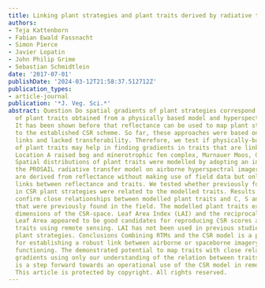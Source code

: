 ```yaml
---
title: Linking plant strategies and plant traits derived by radiative transfer modelling
authors:
- Teja Kattenborn
- Fabian Ewald Fassnacht
- Simon Pierce
- Javier Lopatin
- John Philip Grime
- Sebastian Schmidtlein
date: '2017-07-01'
publishDate: '2024-03-12T21:58:37.512712Z'
publication_types:
- article-journal
publication: '*J. Veg. Sci.*'
abstract: Question Do spatial gradients of plant strategies correspond to patterns
  of plant traits obtained from a physically based model and hyperspectral imagery?
  It has been shown before that reflectance can be used to map plant strategies according
  to the established CSR scheme. So far, these approaches were based on empirical
  links and lacked transferability. Therefore, we test if physically-based derivations
  of plant traits may help in finding gradients in traits that are linked to strategies.
  Location A raised bog and minerotrophic fen complex, Murnauer Moos, Germany. Methods
  Spatial distributions of plant traits were modelled by adopting an inversion of
  the PROSAIL radiative transfer model on airborne hyperspectral imagery. The traits
  are derived from reflectance without making use of field data but only of known
  links between reflectance and traits. We tested whether previously found patterns
  in CSR plant strategies were related to the modelled traits. Results The results
  confirm close relationships between modelled plant traits and C, S and R strategies
  that were previously found in the field. The modelled plant traits explained different
  dimensions of the CSR-space. Leaf Area Index (LAI) and the reciprocal of Specific
  Leaf Area appeared to be good candidates for reproducing CSR scores as community
  traits using remote sensing. LAI has not been used in previous studies to allocate
  plant strategies. Conclusions Combining RTMs and the CSR model is a promising approach
  for establishing a robust link between airborne or spaceborne imagery and plant
  functioning. The demonstrated potential to map traits with close relation to CSR
  gradients using only our understanding of the relation between traits and reflectance
  is a step forward towards an operational use of the CSR model in remote sensing.
  This article is protected by copyright. All rights reserved.
---
```

